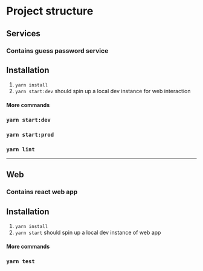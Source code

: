 
# Project structure

## Services

### Contains guess password service 

## Installation
1. `yarn install`
2. `yarn start:dev` should spin up a local dev instance for web interaction  

#### More commands

### `yarn start:dev`
### `yarn start:prod`
### `yarn lint`

---
## Web

### Contains react web app

## Installation
1. `yarn install`
2. `yarn start` should spin up a local dev instance of web app

#### More commands

### `yarn test`


